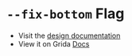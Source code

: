 # `--fix-bottom` Flag

- Visit the [design documentation](../docs/--fix-bottom.md)
- View it on Grida [Docs](https://grida.co/docs/flags/--fix-bottom)
